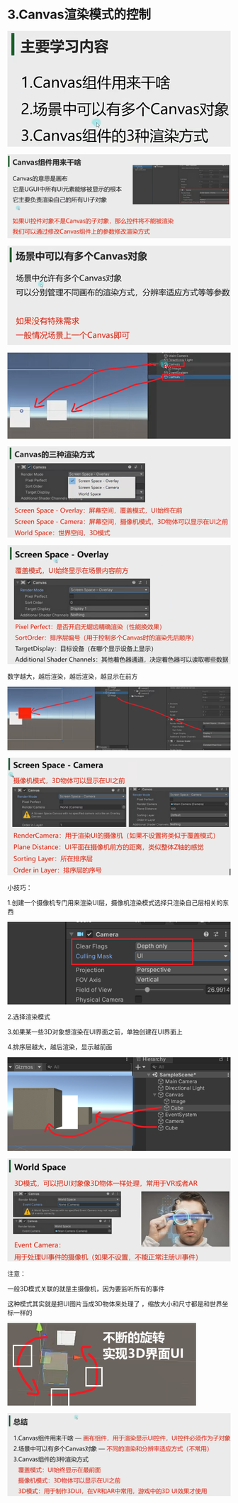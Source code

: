 # 3.Canvas渲染模式的控制

![6f94b997b41bee7a6781f87ca5b663ef.png](image/6f94b997b41bee7a6781f87ca5b663ef.png)

![929fdd08978df73a7c98d586bf19b23f.png](image/929fdd08978df73a7c98d586bf19b23f.png)

![00153ad1808bf7c79698d1639a33eb3c.png](image/00153ad1808bf7c79698d1639a33eb3c.png)

![b58eaa87b08dbc6d71828017e2a66e55.png](image/b58eaa87b08dbc6d71828017e2a66e55.png)

![34b94aa357400ee41a80c87b87eef6c4.png](image/34b94aa357400ee41a80c87b87eef6c4.png)

![8a0e9dfbf5206c16f567b8f1bbe431c7.png](image/8a0e9dfbf5206c16f567b8f1bbe431c7.png)

数字越大，越后渲染，越后渲染，越显示在前方

![49026c0eca669822824349f998654994.png](image/49026c0eca669822824349f998654994.png)

![68bd9d6e278ceb8a4e1e0f94e1526308.png](image/68bd9d6e278ceb8a4e1e0f94e1526308.png)

小技巧：

1.创建一个摄像机专门用来渲染UI层，摄像机渲染模式选择只渲染自己层相关的东西

![98af9830cf8843c7fe321b9655f4047c.png](image/98af9830cf8843c7fe321b9655f4047c.png)

2.选择渲染模式

3.如果某一些3D对象想渲染在UI界面之前，单独创建在UI界面上

4.排序层越大，越后渲染，显示越前面

![c1921d323f7b5444556d56e912360bd5.png](image/c1921d323f7b5444556d56e912360bd5.png)

![52800c9ab0fdbada8852168fdda21394.png](image/52800c9ab0fdbada8852168fdda21394.png)

注意：

一般3D模式关联的就是主摄像机，因为要监听所有的事件

这种模式其实就是把UI图片当成3D物体来处理了 ，缩放大小和尺寸都是和世界坐标一样的 

![8b73aa4d699d22c6bf92e4b5b2f52e6e.png](image/8b73aa4d699d22c6bf92e4b5b2f52e6e.png)

![e250843939cb77f539e44134f8da31f3.png](image/e250843939cb77f539e44134f8da31f3.png)

 
